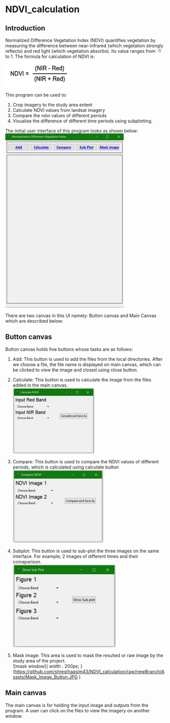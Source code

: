 # NDVI_calculation
## Introduction
Normalized Difference Vegetation Index (NDVI) quantifies vegetation by measuring the difference between near-infrared (which vegetation strongly reflects) and red light (which vegetation absorbs). Its value ranges from -1 to 1. The formula for calculation of NDVI is:<br>
            ![NDVI equation](https://github.com/shresthaasim43/NDVI_calculation/raw/newBranch/Assets/NDVI_equation.JPG)

This program can be used to:
1. Crop imagery to the study area extent
2. Calculate NDVI values from landsat imagery
3. Compare the ndvi values of different periods 
4. Visualise the difference of different time periods using subplotting.

The initial user interface of this program looks as shown below:<br>
![initial UI](https://github.com/shresthaasim43/NDVI_calculation/raw/newBranch/Assets/First_Interface.JPG)

There are two canvas in this UI namely: Button canvas and Main Canvas which are described below:<br>
## Button canvas
Button canvas holds five buttons whose tasks are as follows:
1. Add: This button is used to add the files from the local directories. After we choose a file, the file name is displayed on main canvas, which can be clicked to view the image and closed using close button.<br>

2. Calculate: This button is used to calculate the image from the files added in the main canvas. <br>
![initial UI](https://github.com/shresthaasim43/NDVI_calculation/raw/newBranch/Assets/Calculate_Button.JPG)<br>

3. Compare: This button is used to compare the NDVI values of different periods, which is calculated using calculate button<br>
![compare window](https://github.com/shresthaasim43/NDVI_calculation/raw/newBranch/Assets/Compare_Button.JPG)

4. Subplot: This button is used to sub-plot the three images on the same interface. For example; 2 images of different times and their comaparison.<br>
![subplot window](https://github.com/shresthaasim43/NDVI_calculation/raw/newBranch/Assets/Subplot_Button.JPG)
5. Mask image: This area is used to mask the resulted or raw image by the study area of the project.<br>
![mask window]{ width : 200px; }(https://github.com/shresthaasim43/NDVI_calculation/raw/newBranch/Assets/Mask_Image_Button.JPG )

## Main canvas
The main canvas is for holding the input image and outputs from the program. A user can click on the files to view the imagery on another window. 


